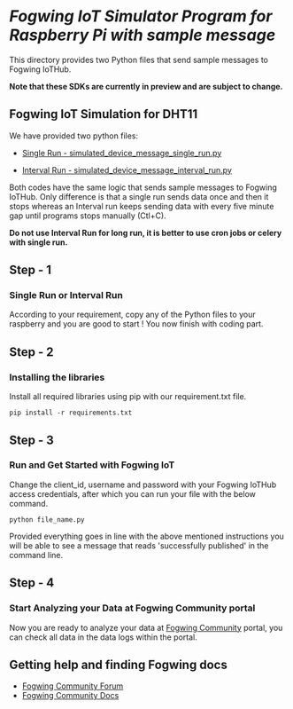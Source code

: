 # *Fogwing IoT Simulator Program for Raspberry Pi with sample message*

This directory provides two Python files that send sample messages to Fogwing IoTHub.

**Note that these SDKs are currently in preview and are subject to change.**

## Fogwing IoT Simulation for DHT11
We have provided two python files:
* [Single Run - simulated_device_message_single_run.py](https://github.com/factana/fogwing-simulator-for-raspberry-python/blob/master/fw-iothub-sample-message/simulated_device_message_single_run.py)

* [Interval Run - simulated_device_message_interval_run.py](https://github.com/factana/fogwing-simulator-for-raspberry-python/blob/master/fw-iothub-sample-message/simulated_device_message_interval_run.py)

Both codes have the same logic that sends sample messages to Fogwing IoTHub. Only difference is that a single run sends data once and then it stops whereas an Interval run keeps sending data with every five minute gap until programs stops manually (Ctl+C).

**Do not use Interval Run for long run, it is better to use cron jobs or celery with single run.**

## Step - 1
### Single Run or Interval Run
According to your requirement, copy any of the Python files to your raspberry and you are good to start ! You now finish with coding part.

## Step - 2
### Installing the libraries
Install all required libraries using pip with our requirement.txt file.
```
pip install -r requirements.txt
```

## Step - 3
### Run and Get Started with Fogwing IoT
Change the client_id, username and password with your Fogwing IoTHub access credentials, after which you can run your file with the below command.
```
python file_name.py
```
Provided everything goes in line with the above mentioned instructions you will be able to see a message that reads 'successfully published' in the command line.

## Step - 4
### Start Analyzing your Data at Fogwing Community portal
Now you are ready to analyze your data at [Fogwing Community](http://community.fogwing.net/) portal, you can check all data in the data logs within the portal.

## Getting help and finding Fogwing docs
* [Fogwing Community Forum]()
* [Fogwing Community Docs](https://docs.fogwing.io/)
